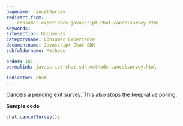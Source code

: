 ```yaml
---
pagename: cancelSurvey
redirect_from:
  - consumer-experience-javascript-chat-cancelsurvey.html
Keywords:
sitesection: Documents
categoryname: Consumer Experience
documentname: Javascript Chat SDK
subfoldername: Methods

order: 101
permalink: javascript-chat-sdk-methods-cancelsurvey.html

indicator: chat
---
```


Cancels a pending exit survey. This also stops the keep-alive polling.

**Sample code**

```javascript
chat.cancelSurvey();
```
